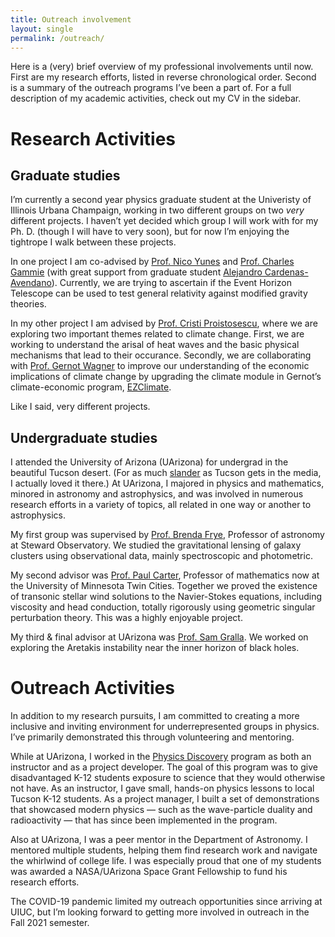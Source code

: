 ```yaml
---
title: Outreach involvement
layout: single
permalink: /outreach/
---
```


Here is a (very) brief overview of my professional involvements until now. First are my research efforts, listed in reverse chronological order. Second is a summary of the outreach programs I’ve been a part of. For a full description of my academic activities, check out my CV in the sidebar.

# Research Activities

## Graduate studies 

I’m currently a second year physics graduate student at the Univeristy of Illinois Urbana Champaign, working in two different groups on two *very* different projects. I haven’t yet decided which group I will work with for my Ph. D. (though I will have to very soon), but for now I’m enjoying the tightrope I walk between these projects.

In one project I am co-advised by [Prof. Nico Yunes](https://physics.illinois.edu/people/directory/profile/nyunes) and [Prof. Charles Gammie](https://physics.illinois.edu/people/directory/profile/gammie) (with great support from graduate student [Alejandro Cardenas-Avendano](https://alejandroc137.bitbucket.io/)). Currently, we are trying to ascertain if the Event Horizon Telescope can be used to test general relativity against modified gravity theories.

In my other project I am advised by [Prof. Cristi Proistosescu](https://cristi.web.illinois.edu/), where we are exploring two important themes related to climate change. First, we are working to understand the arisal of heat waves and the basic physical mechanisms that lead to their occurance. Secondly, we are collaborating with [Prof. Gernot Wagner](gwagner.com) to improve our understanding of the economic implications of climate change by upgrading the climate module in Gernot’s climate-economic program, [EZClimate](https://github.com/Litterman/EZClimate).

Like I said, very different projects.

## Undergraduate studies

I attended the University of Arizona (UArizona) for undergrad in the beautiful Tucson desert. (For as much [slander](https://www.youtube.com/watch?v=v5IsoelUMF0) as Tucson gets in the media, I actually loved it there.) At UArizona, I majored in physics and mathematics, minored in astronomy and astrophysics, and was involved in numerous research efforts in a variety of topics, all related in one way or another to astrophysics.

My first group was supervised by [Prof. Brenda Frye](https://www.as.arizona.edu/people/faculty/brenda-frye), Professor of astronomy at Steward Observatory. We studied the gravitational lensing of galaxy clusters using observational data, mainly spectroscopic and photometric. 

My second advisor was [Prof. Paul Carter](http://www-users.math.umn.edu/~pcarter/index.html), Professor of mathematics now at the University of Minnesota Twin Cities. Together we proved the existence of transonic stellar wind solutions to the Navier-Stokes equations, including viscosity and head conduction, totally rigorously using geometric singular perturbation theory. This was a highly enjoyable project. 

My third & final advisor at UArizona was [Prof. Sam Gralla](http://u.arizona.edu/~sgralla/). We worked on exploring the Aretakis instability near the inner horizon of black holes.

# Outreach Activities

In addition to my research pursuits, I am committed to creating a more inclusive and inviting environment for underrepresented groups in physics. I’ve primarily demonstrated this through volunteering and mentoring.

While at UArizona, I worked in the [Physics Discovery](https://flandrau.org/discoveries) program as both an instructor and as a project developer. The goal of this program was to give disadvantaged K-12 students exposure to science that they would otherwise not have. As an instructor, I gave small, hands-on physics lessons to local Tucson K-12 students. As a project manager, I built a set of demonstrations that showcased modern physics — such as the wave-particle duality and radioactivity — that has since been implemented in the program. 

Also at UArizona, I was a peer mentor in the Department of Astronomy. I mentored multiple students, helping them find research work and navigate the whirlwind of college life. I was especially proud that one of my students  was awarded a NASA/UArizona Space Grant Fellowship to fund his research efforts.

The COVID-19 pandemic limited my outreach opportunities since arriving at UIUC, but I’m looking forward to getting more involved in outreach in the Fall 2021 semester.